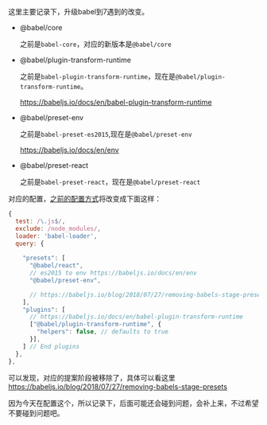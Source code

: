这里主要记录下，升级babel到7遇到的改变。

- @babel/core

  之前是`babel-core`，对应的新版本是`@babel/core`
  
- @babel/plugin-transform-runtime

  之前是`babel-plugin-transform-runtime`，现在是`@babel/plugin-transform-runtime`。
  
   https://babeljs.io/docs/en/babel-plugin-transform-runtime
  
- @babel/preset-env

  之前是`babel-preset-es2015`,现在是`@babel/preset-env`
  
  https://babeljs.io/docs/en/env
  
- @babel/preset-react

  之前是`babel-preset-react`，现在是`@babel/preset-react`
  
对应的配置，[之前的配置方式](https://github.com/xiaohesong/react-by-webpack4/blob/master/webpack.config.js#L43-L66)将改变成下面这样：
```js
{
  test: /\.js$/,
  exclude: /node_modules/,
  loader: 'babel-loader',
  query: {
   
    "presets": [
      "@babel/react",
      // es2015 to env https://babeljs.io/docs/en/env
      "@babel/preset-env",

      // https://babeljs.io/blog/2018/07/27/removing-babels-stage-presets
    ],
    "plugins": [
      // https://babeljs.io/docs/en/babel-plugin-transform-runtime
      ["@babel/plugin-transform-runtime", {
        "helpers": false, // defaults to true
      }],
    ] // End plugins
  },
},
```

可以发现，对应的提案阶段被移除了，具体可以看这里 https://babeljs.io/blog/2018/07/27/removing-babels-stage-presets

因为今天在配置这个，所以记录下，后面可能还会碰到问题，会补上来，不过希望不要碰到问题吧。
